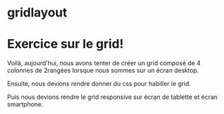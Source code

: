 # gridlayout

# Exercice sur le grid!

Voilà, aujourd'hui, nous avons tenter de créer un grid composé
de 4 colonnes de 2rangées lorsque nous sommes sur un écran desktop.

Ensuite, nous devions rendre donner du css pour habiller le grid.

Puis nous devions rendre le grid responsive sur écran de tablette et écran smartphone.



